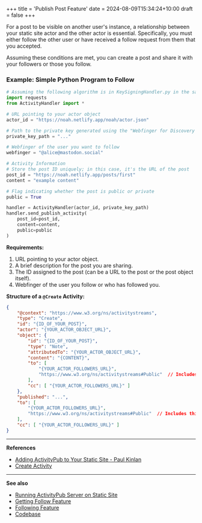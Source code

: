 +++
title = 'Publish Post Feature'
date = 2024-08-09T15:34:24+10:00
draft = false
+++

For a post to be visible on another user's instance, a relationship between your static site actor and the other actor is essential. Specifically, you must either follow the other user or have received a follow request from them that you accepted.

Assuming these conditions are met, you can create a post and share it with your followers or those you follow.

### Example: Simple Python Program to Follow

```python
# Assuming the following algorithm is in KeySigningHandler.py in the same directory
import requests
from ActivityHandler import *

# URL pointing to your actor object
actor_id = "https://noah.netlify.app/noah/actor.json"

# Path to the private key generated using the "Webfinger for Discovery Post" algorithm
private_key_path = "..."

# Webfinger of the user you want to follow
webfinger = "@alice@mastodon.social"

# Activity Information
# Store the post ID uniquely; in this case, it's the URL of the post
post_id = "https://noah.netlify.app/posts/first"
content = "example content"

# Flag indicating whether the post is public or private
public = True

handler = ActivityHandler(actor_id, private_key_path)
handler.send_publish_activity(
    post_id=post_id,
    content=content,
    public=public
)
```

**Requirements:**

1. URL pointing to your actor object.
2. A brief description for the post you are sharing.
3. The ID assigned to the post (can be a URL to the post or the post object itself).
4. Webfinger of the user you follow or who has followed you.

**Structure of a `@Create` Activity:**

```json
{
    "@context": "https://www.w3.org/ns/activitystreams",
    "type": "Create",
    "id": "{ID_OF_YOUR_POST}", 
    "actor": "{YOUR_ACTOR_OBJECT_URL}", 
    "object": {
        "id": "{ID_OF_YOUR_POST}",
        "type": "Note",
        "attributedTo": "{YOUR_ACTOR_OBJECT_URL}",
        "content": "{CONTENT}",
        "to": [ 
            "{YOUR_ACTOR_FOLLOWERS_URL}",
            "https://www.w3.org/ns/activitystreams#Public"  // Includes this if public
        ],
        "cc": [ "{YOUR_ACTOR_FOLLOWERS_URL}" ]
    },
    "published": "...",
    "to": [ 
        "{YOUR_ACTOR_FOLLOWERS_URL}",
        "https://www.w3.org/ns/activitystreams#Public"  // Includes this if public
    ],
    "cc": [ "{YOUR_ACTOR_FOLLOWERS_URL}" ]
}
```
---

**References**
- [Adding ActivityPub to Your Static Site - Paul Kinlan](https://paul.kinlan.me/adding-activity-pub-to-your-static-site/)
- [Create Activity](https://www.w3.org/TR/activitypub/#create-activity-outbox)

---

**See also**
- [Running ActivityPub Server on Static Site](/activitypub_static/page/running_activitypub_server_leveraging_static_web_hosting/)
- [Getting Follow Feature](/activitypub_static/page/extra/getting_follow_feature)
- [Following Feature](/activitypub_static/page/extra/follow_feature)
- [Codebase](/activitypub_static/page/extra/activitypub_codebase)





